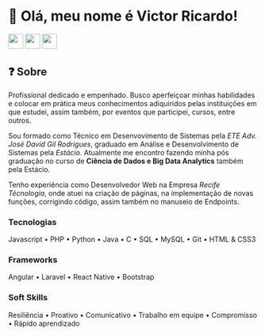 # 👋 Olá, meu nome é Victor Ricardo!

<div style="display: inline_block" align="left">
    <a href="https://www.linkedin.com/in/victor-ricardo-oliveira-nunes-a631a9248?lipi=urn%3Ali%3Apage%3Ad_flagship3_profile_view_base_contact_details%3BjWSQLz57Sjub6ZL%2BbslK8Q%3D%3D" target="_blank"><img height="30" max-width="100%" src="https://img.shields.io/badge/-LinkedIn-F00101?style=for-the-badge&logo=linkedin&logoColor=white" target="_blank"></a>
    <a href="https://instagram.com/victoroliver_rick" target="_blank"><img height="30" max-width="100%" src="https://img.shields.io/badge/-Instagram-F02A00?style=for-the-badge&logo=instagram&logoColor=white" target="_blank"></a>
    <a href = "mailto:victoroliv2004@gmail.com"><img height="30" max-width="100%" src="https://img.shields.io/badge/Gmail-F05400?style=for-the-badge&logo=gmail&logoColor=white" target="_blank"></a>
</div>


## ❓ Sobre 
Profissional dedicado e empenhado. Busco aperfeiçoar minhas habilidades e colocar em prática meus conhecimentos adiquiridos pelas instituições em que estudei, assim também, por eventos que participei, cursos, entre outros.


Sou formado como Técnico em Desenvovimento de Sistemas pela _ETE Adv. José David Gil Rodrigues_, graduado em Análise e Desenvolvimento de Sistemas pela _Estácio_. Atualmente me encontro fazendo minha pós graduação no curso de **Ciência de Dados e Big Data Analytics** também pela Estácio.


Tenho experiência como Desenvolvedor Web na Empresa _Recife Técnologia_, onde atuei na criação de páginas, na implementação de novas funções, corrigindo código, assim também no manuseio de Endpoints. 


### Tecnologias
Javascript • PHP • Python • Java • C • SQL • MySQL • Git • HTML & CSS3

### Frameworks
Angular • Laravel • React Native • Bootstrap 

### Soft Skills
Resiliência • Proativo • Comunicativo • Trabalho em equipe • Compromisso • Rápido aprendizado
